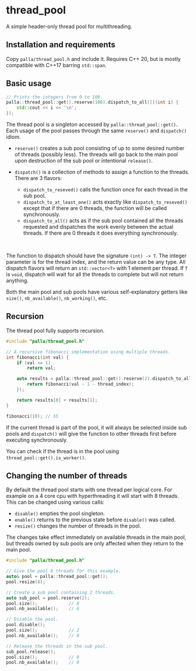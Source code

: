 # thread_pool

A simple header-only thread pool for multithreading.

## Installation and requirements

Copy `palla/thread_pool.h` and include it. Requires C++ 20, but is mostly compatible with C++17 barring `std::span`.

## Basic usage

```c++
// Prints the integers from 0 to 100.
palla::thread_pool::get().reserve(100).dispatch_to_all([](int i) {
    std::cout << i << '\n';
});
```

The thread pool is a singleton accessed by `palla::thread_pool::get()`. Each usage of the pool passes through the same `reserve()` and `dispatch()` idiom.

* `reserve()` creates a sub pool consisting of up to some desired number of threads (possibly less). The threads will go back to the main pool upon destruction of the sub pool or intentional `release()`.

* `dispatch()` is a collection of methods to assign a function to the threads. There are 3 flavors:

    * `dispatch_to_reseved()` calls the function once for each thread in the sub pool.
    * `dispatch_to_at_least_one()` acts exactly like `dispatch_to_reseved()` except that if there are 0 threads, the function will be called synchronously.
    * `dispatch_to_all()` acts as if the sub pool contained all the threads requested and dispatches the work evenly between the actual threads. If there are 0 threads it does everything synchronously.

<br>

The function to dispatch should have the signature `(int) -> T`. The integer parameter is for the thread index, and the return value can be any type. All dispatch flavors will return an `std::vector<T>` with 1 element per thread. If `T` is `void`, dispatch will wait for all the threads to complete but will not return anything.

Both the main pool and sub pools have various self-explanatory getters like `size()`, `nb_available()`, `nb_working()`, etc.

## Recursion

The thread pool fully supports recursion.
```c++
#include "palla/thread_pool.h"

// A recursive fibonacci implementation using multiple threads.
int fibonacci(int val) {
    if (val <= 1)
        return val;

    auto results = palla::thread_pool::get().reserve(2).dispatch_to_all([val](int thread_index) {
        return fibonacci(val - 1 - thread_index);
    });

    return results[0] + results[1];
}

fibonacci(10); // 55
```
If the current thread is part of the pool, it will always be selected inside sub pools and `dispatch()` will give the function to other threads first before executing synchronously.

You can check if the thread is in the pool using `thread_pool::get().is_worker()`.


## Changing the number of threads

By default the thread pool starts with one thread per logical core. For example on a 4 core cpu with hyperthreading it will start with 8 threads. This can be changed using various calls:

* `disable()` empties the pool singleton.
* `enable()` returns to the previous state before `disable()` was called.
* `resize()` changes the number of threads in the pool.

The changes take effect immediately on available threads in the main pool, but threads owned by sub pools are only affected when they return to the main pool.

```c++
#include "palla/thread_pool.h"

// Give the pool 8 threads for this example.
auto& pool = palla::thread_pool::get();
pool.resize(8);

// Create a sub pool containing 2 threads.
auto sub_pool = pool.reserve(2);
pool.size();            // 8
pool.nb_available();    // 6

// Disable the pool.
pool.disable();
pool.size();            // 2
pool.nb_available();    // 0

// Release the threads in the sub pool.
sub_pool.release();
pool.size();            // 0
pool.nb_available();    // 0

```